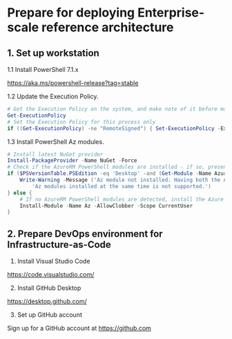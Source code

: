 # Prepare for deploying Enterprise-scale reference architecture
## 1. Set up workstation

1.1 Install PowerShell 7.1.x

https://aka.ms/powershell-release?tag=stable

1.2 Update the Execution Policy.

````powershell
# Get the Execution Policy on the system, and make note of it before making changes
Get-ExecutionPolicy
# Set the Execution Policy for this process only
if ((Get-ExecutionPolicy) -ne "RemoteSigned") { Set-ExecutionPolicy -ExecutionPolicy RemoteSigned -Scope Process -Force }
````

1.3 Install PowerShell Az modules.

````powershell
# Install latest NuGet provider
Install-PackageProvider -Name NuGet -Force
# Check if the AzureRM PowerShell modules are installed - if so, present a warning
if ($PSVersionTable.PSEdition -eq 'Desktop' -and (Get-Module -Name AzureRM -ListAvailable)) {
    Write-Warning -Message ('Az module not installed. Having both the AzureRM and ' +
        'Az modules installed at the same time is not supported.')
} else {
    # If no AzureRM PowerShell modules are detected, install the Azure PowerShell modules
    Install-Module -Name Az -AllowClobber -Scope CurrentUser
}
````

## 2. Prepare DevOps environment for Infrastructure-as-Code

1. Install Visual Studio Code

https://code.visualstudio.com/

2. Install GitHub Desktop

https://desktop.github.com/

3. Set up GitHub account

Sign up for a GitHub account at https://github.com
